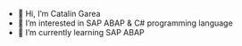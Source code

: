 - 👋 Hi, I’m Catalin Garea
- 👀 I’m interested in SAP ABAP & C# programming language
- 🌱 I’m currently learning SAP ABAP 



<!---
catalingarea/catalingarea is a ✨ special ✨ repository because its `README.md` (this file) appears on your GitHub profile.
You can click the Preview link to take a look at your changes.
--->

